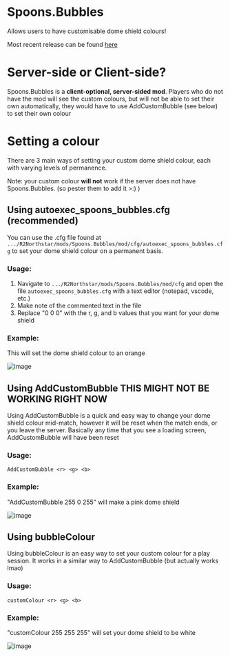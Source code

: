 # Spoons.Bubbles
Allows users to have customisable dome shield colours!

Most recent release can be found [here](https://github.com/ASpoonPlaysGames/Spoons.Bubbles/releases/)

# Server-side or Client-side?
Spoons.Bubbles is a **client-optional, server-sided mod**. 
Players who do not have the mod will see the custom colours, but will not be able to set their own automatically, they would have to use AddCustomBubble (see below) to set their own colour


# Setting a colour

There are 3 main ways of setting your custom dome shield colour, each with varying levels of permanence.

Note: your custom colour **will not** work if the server does not have Spoons.Bubbles. (so pester them to add it >:) )

## Using autoexec_spoons_bubbles.cfg (recommended)

You can use the .cfg file found at `.../R2Northstar/mods/Spoons.Bubbles/mod/cfg/autoexec_spoons_bubbles.cfg` to set your dome shield colour on a permanent basis.

### Usage:
1. Navigate to `.../R2Northstar/mods/Spoons.Bubbles/mod/cfg` and open the file `autoexec_spoons_bubbles.cfg` with a text editor (notepad, vscode, etc.)
2. Make note of the commented text in the file
3. Replace "0 0 0" with the r, g, and b values that you want for your dome shield

### Example:
This will set the dome shield colour to an orange

![image](https://user-images.githubusercontent.com/66967891/150456117-23d187b1-a874-4612-ad06-86b658c4905d.png)


## Using AddCustomBubble THIS MIGHT NOT BE WORKING RIGHT NOW

Using AddCustomBubble is a quick and easy way to change your dome shield colour mid-match, however it will be reset when the match ends, or you leave the server. 
Basically any time that you see a loading screen, AddCustomBubble will have been reset

### Usage: 
`AddCustomBubble <r> <g> <b>`

### Example:
"AddCustomBubble 255 0 255" will make a pink dome shield

![image](https://user-images.githubusercontent.com/66967891/150455494-a8702efc-4d00-43aa-9142-67e27d349c71.png)

## Using bubbleColour

Using bubbleColour is an easy way to set your custom colour for a play session. It works in a similar way to AddCustomBubble (but actually works lmao)

### Usage:
`customColour <r> <g> <b>`

### Example:
"customColour 255 255 255" will set your dome shield to be white

![image](https://user-images.githubusercontent.com/66967891/150455722-72e4725d-c230-4bd9-8f07-3ddd476423f8.png)

